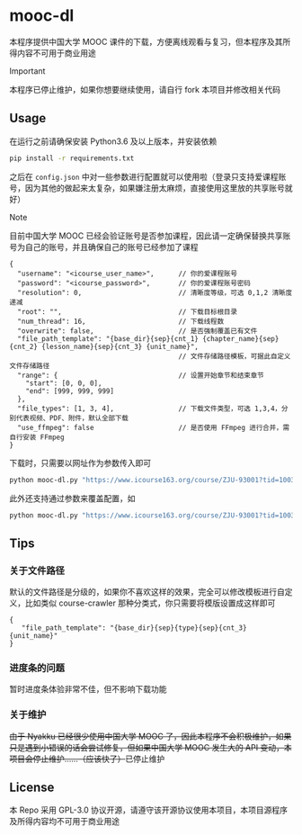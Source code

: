 # mooc-dl

本程序提供中国大学 MOOC 课件的下载，方便离线观看与复习，但本程序及其所得内容不可用于商业用途

> [!IMPORTANT]
>
> 本程序已停止维护，如果你想要继续使用，请自行 fork 本项目并修改相关代码

## Usage

在运行之前请确保安装 Python3.6 及以上版本，并安装依赖

```bash
pip install -r requirements.txt
```

之后在 `config.json` 中对一些参数进行配置就可以使用啦（登录只支持爱课程账号，因为其他的做起来太复杂，如果嫌注册太麻烦，直接使用这里放的共享账号就好）

> [!NOTE]
>
> 目前中国大学 MOOC 已经会验证账号是否参加课程，因此请一定确保替换共享账号为自己的账号，并且确保自己的账号已经参加了课程

<!-- prettier-ignore -->
```jsonc
{
  "username": "<icourse_user_name>",      // 你的爱课程账号
  "password": "<icourse_password>",       // 你的爱课程账号密码
  "resolution": 0,                        // 清晰度等级，可选 0,1,2 清晰度递减
  "root": "",                             // 下载目标根目录
  "num_thread": 16,                       // 下载线程数
  "overwrite": false,                     // 是否强制覆盖已有文件
  "file_path_template": "{base_dir}{sep}{cnt_1} {chapter_name}{sep}{cnt_2} {lesson_name}{sep}{cnt_3} {unit_name}",
                                          // 文件存储路径模板，可据此自定义文件存储路径
  "range": {                              // 设置开始章节和结束章节
    "start": [0, 0, 0],
    "end": [999, 999, 999]
  },
  "file_types": [1, 3, 4],                // 下载文件类型，可选 1,3,4，分别代表视频、PDF、附件，默认全部下载
  "use_ffmpeg": false                     // 是否使用 FFmpeg 进行合并，需自行安装 FFmpeg
}
```

下载时，只需要以网址作为参数传入即可

```bash
python mooc-dl.py "https://www.icourse163.org/course/ZJU-93001?tid=1003997005"
```

此外还支持通过参数来覆盖配置，如

```bash
python mooc-dl.py "https://www.icourse163.org/course/ZJU-93001?tid=1003997005" --range="1.2~5.4" --file-types="1, 3" --use-ffmpeg --overwrite
```

## Tips

### 关于文件路径

默认的文件路径是分级的，如果你不喜欢这样的效果，完全可以修改模板进行自定义，比如类似 course-crawler 那种分类式，你只需要将模版设置成这样即可

```jsonc
{
   "file_path_template": "{base_dir}{sep}{type}{sep}{cnt_3} {unit_name}"
}
```

### 进度条的问题

暂时进度条体验非常不佳，但不影响下载功能

### 关于维护

~~由于 Nyakku 已经很少使用中国大学 MOOC 了，因此本程序不会积极维护，如果只是遇到小错误的话会尝试修复，但如果中国大学 MOOC 发生大的 API 变动，本项目会停止维护……（应该快了）~~已停止维护

## License

本 Repo 采用 GPL-3.0 协议开源，请遵守该开源协议使用本项目，本项目源程序及所得内容均不可用于商业用途
